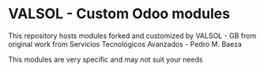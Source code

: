VALSOL - Custom Odoo modules
=================================

This repository hosts modules forked and customized by VALSOL - GB
from original work from Servicios Tecnológicos Avanzados -
Pedro M. Baeza

This modules are very specific and may not suit your needs

